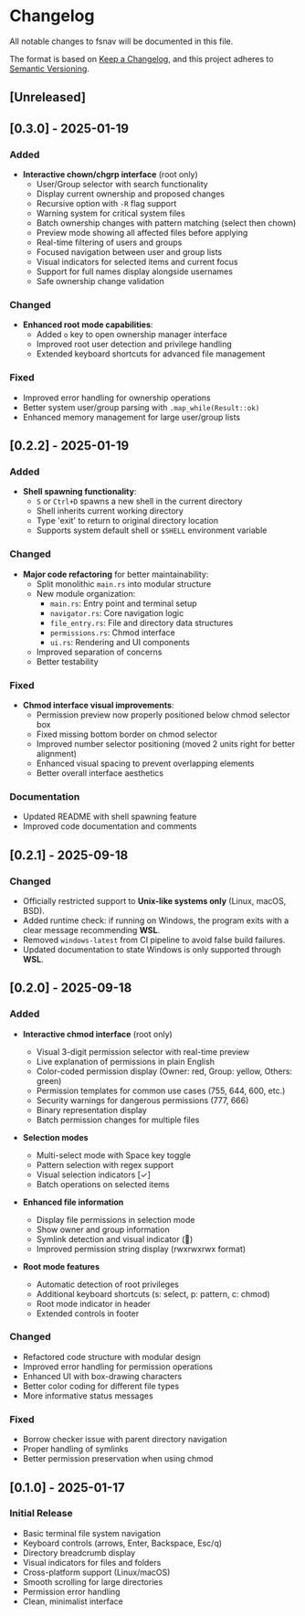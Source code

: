 # Changelog

All notable changes to fsnav will be documented in this file.

The format is based on [Keep a Changelog](https://keepachangelog.com/en/1.0.0/),
and this project adheres to [Semantic Versioning](https://semver.org/spec/v2.0.0.html).

## [Unreleased]

## [0.3.0] - 2025-01-19

### Added
- **Interactive chown/chgrp interface** (root only)
    - User/Group selector with search functionality
    - Display current ownership and proposed changes
    - Recursive option with `-R` flag support
    - Warning system for critical system files
    - Batch ownership changes with pattern matching (select then chown)
    - Preview mode showing all affected files before applying
    - Real-time filtering of users and groups
    - Focused navigation between user and group lists
    - Visual indicators for selected items and current focus
    - Support for full names display alongside usernames
    - Safe ownership change validation

### Changed
- **Enhanced root mode capabilities**:
    - Added `o` key to open ownership manager interface
    - Improved root user detection and privilege handling
    - Extended keyboard shortcuts for advanced file management

### Fixed
- Improved error handling for ownership operations
- Better system user/group parsing with `.map_while(Result::ok)`
- Enhanced memory management for large user/group lists

## [0.2.2] - 2025-01-19

### Added
- **Shell spawning functionality**:
    - `S` or `Ctrl+D` spawns a new shell in the current directory
    - Shell inherits current working directory
    - Type 'exit' to return to original directory location
    - Supports system default shell or `$SHELL` environment variable

### Changed
- **Major code refactoring** for better maintainability:
    - Split monolithic `main.rs` into modular structure
    - New module organization:
        - `main.rs`: Entry point and terminal setup
        - `navigator.rs`: Core navigation logic
        - `file_entry.rs`: File and directory data structures
        - `permissions.rs`: Chmod interface
        - `ui.rs`: Rendering and UI components
    - Improved separation of concerns
    - Better testability

### Fixed
- **Chmod interface visual improvements**:
    - Permission preview now properly positioned below chmod selector box
    - Fixed missing bottom border on chmod selector
    - Improved number selector positioning (moved 2 units right for better alignment)
    - Enhanced visual spacing to prevent overlapping elements
    - Better overall interface aesthetics

### Documentation
- Updated README with shell spawning feature
- Improved code documentation and comments

## [0.2.1] - 2025-09-18

### Changed
- Officially restricted support to **Unix-like systems only** (Linux, macOS, BSD).
- Added runtime check: if running on Windows, the program exits with a clear message recommending **WSL**.
- Removed `windows-latest` from CI pipeline to avoid false build failures.
- Updated documentation to state Windows is only supported through **WSL**.

## [0.2.0] - 2025-09-18

### Added
- **Interactive chmod interface** (root only)
    - Visual 3-digit permission selector with real-time preview
    - Live explanation of permissions in plain English
    - Color-coded permission display (Owner: red, Group: yellow, Others: green)
    - Permission templates for common use cases (755, 644, 600, etc.)
    - Security warnings for dangerous permissions (777, 666)
    - Binary representation display
    - Batch permission changes for multiple files

- **Selection modes**
    - Multi-select mode with Space key toggle
    - Pattern selection with regex support
    - Visual selection indicators [✓]
    - Batch operations on selected items

- **Enhanced file information**
    - Display file permissions in selection mode
    - Show owner and group information
    - Symlink detection and visual indicator (🔗)
    - Improved permission string display (rwxrwxrwx format)

- **Root mode features**
    - Automatic detection of root privileges
    - Additional keyboard shortcuts (s: select, p: pattern, c: chmod)
    - Root mode indicator in header
    - Extended controls in footer

### Changed
- Refactored code structure with modular design
- Improved error handling for permission operations
- Enhanced UI with box-drawing characters
- Better color coding for different file types
- More informative status messages

### Fixed
- Borrow checker issue with parent directory navigation
- Proper handling of symlinks
- Better permission preservation when using chmod

## [0.1.0] - 2025-01-17

### Initial Release
- Basic terminal file system navigation
- Keyboard controls (arrows, Enter, Backspace, Esc/q)
- Directory breadcrumb display
- Visual indicators for files and folders
- Cross-platform support (Linux/macOS)
- Smooth scrolling for large directories
- Permission error handling
- Clean, minimalist interface
